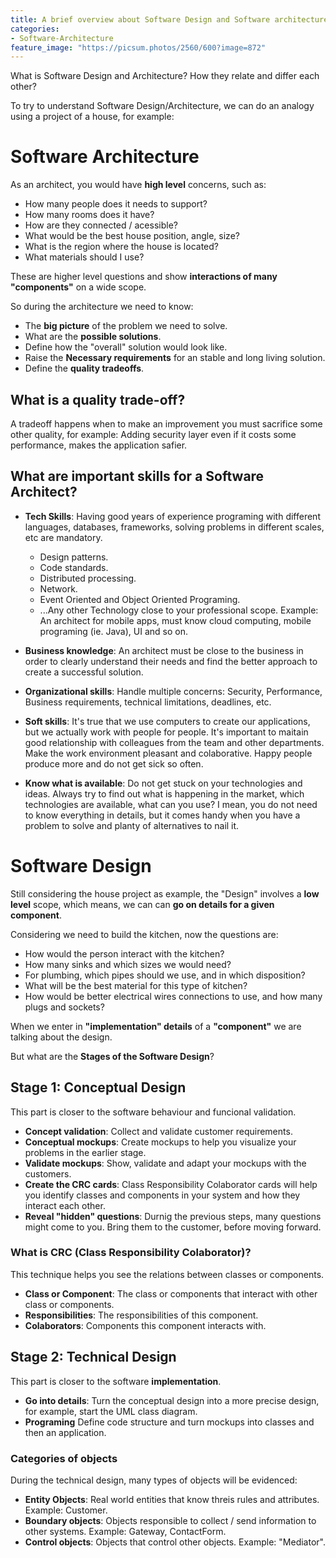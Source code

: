 ```yaml
---
title: A brief overview about Software Design and Software architecture
categories:
- Software-Architecture
feature_image: "https://picsum.photos/2560/600?image=872"
---
```


What is Software Design and Architecture? How they relate and differ each other?

<!-- more -->

To try to understand Software Design/Architecture, we can do an analogy using a project of a house, for example:

# Software Architecture

As an architect, you would have **high level** concerns, such as: 

- How many people does it needs to support?
- How many rooms does it have?
- How are they connected / acessible?
- What would be the best house position, angle, size?
- What is the region where the house is located? 
- What materials should I use?

These are higher level questions and show **interactions of many "components"** on a wide scope.

So during the architecture we need to know:

- The **big picture** of the problem we need to solve.
- What are the **possible solutions**.
- Define how the "overall" solution would look like.
- Raise the **Necessary requirements** for an stable and long living solution.
- Define the **quality tradeoffs**.

## What is a quality trade-off?

A tradeoff happens when to make an improvement you must sacrifice some other quality, for example: Adding security layer even if it costs some performance, makes the application safier.

## What are important skills for a Software Architect?

- **Tech Skills**: Having good years of experience programing with different languages, databases, frameworks, solving problems in different scales, etc are mandatory.
  - Design patterns.
  - Code standards.
  - Distributed processing.
  - Network.
  - Event Oriented and Object Oriented Programing.
  - ...Any other Technology close to your professional scope. Example: An architect for mobile apps, must know cloud computing, mobile programing (ie. Java), UI and so on.

- **Business knowledge**: An architect must be close to the business in order to clearly understand their needs and find the better approach to create a successful solution.

- **Organizational skills**: Handle multiple concerns: Security, Performance, Business requirements, technical limitations, deadlines, etc.

- **Soft skills**: It's true that we use computers to create our applications, but we actually work with people for people. It's important to maitain good relationship with colleagues from the team and other departments. Make the work environment pleasant and colaborative. Happy people produce more and do not get sick so often.

- **Know what is available**: Do not get stuck on your technologies and ideas. Always try to find out what is happening in the market, which technologies are available, what can you use? I mean, you do not need to know everything in details, but it comes handy when you have a problem to solve and planty of alternatives to nail it.

# Software Design

Still considering the house project as example, the "Design" involves a **low level** scope, which means, we can can **go on details for a given component**.

Considering we need to build the kitchen, now the questions are:

- How would the person interact with the kitchen?
- How many sinks and which sizes we would need?
- For plumbing, which pipes should we use, and in which disposition?
- What will be the best material for this type of kitchen?
- How would be better electrical wires connections to use, and how many plugs and sockets?

When we enter in **"implementation" details** of a **"component"** we are talking about the design. 

But what are the **Stages of the Software Design**?

## Stage 1: Conceptual Design

This part is closer to the software behaviour and funcional validation.

- **Concept validation**: Collect and validate customer requirements.
- **Conceptual mockups**: Create mockups to help you visualize your problems in the earlier stage.
- **Validate mockups**: Show, validate and adapt your mockups with the customers.
- **Create the CRC cards**: Class Responsibility Colaborator cards will help you identify classes and components in your system and how they interact each other.
- **Reveal "hidden" questions**: Durnig the previous steps, many questions might come to you. Bring them to the customer, before moving forward.

### What is CRC (Class Responsibility Colaborator)?

This technique helps you see the relations between classes or components.

- **Class or Component**: The class or components that interact with other class or components.
- **Responsibilities**: The responsibilities of this component.
- **Colaborators**: Components this component interacts with.

## Stage 2: Technical Design

This part is closer to the software **implementation**.

- **Go into details**: Turn the conceptual design into a more precise design, for example, start the UML class diagram.
- **Programing** Define code structure and turn mockups into classes and then an application.

### Categories of objects

During the technical design, many types of objects will be evidenced:

- **Entity Objects**: Real world entities that know threis rules and attributes. Example: Customer.
- **Boundary objects**: Objects responsible to collect / send information to other systems. Example: Gateway, ContactForm.
- **Control objects**: Objects that control other objects. Example: "Mediator".


